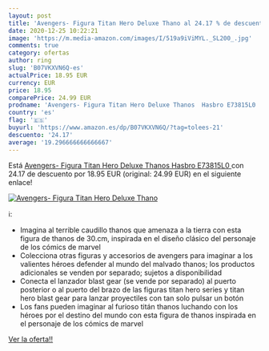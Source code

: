 ```yaml
---
layout: post
title: 'Avengers- Figura Titan Hero Deluxe Thano al 24.17 % de descuento'
date: 2020-12-25 10:22:21
image: 'https://m.media-amazon.com/images/I/519a9iViMYL._SL200_.jpg'
comments: true
category: ofertas
author: ring
slug: 'B07VKXVN6Q-es'
actualPrice: 18.95 EUR
currency: EUR
price: 18.95
comparePrice: 24.99 EUR
prodname: 'Avengers- Figura Titan Hero Deluxe Thanos  Hasbro E73815L0 '
country: 'es'
flag: '🇪🇸'
buyurl: 'https://www.amazon.es/dp/B07VKXVN6Q/?tag=tolees-21'
descuento: '24.17'
average: '19.296666666666667'
---
```


Está [Avengers- Figura Titan Hero Deluxe Thanos  Hasbro E73815L0 ](https://www.amazon.es/dp/B07VKXVN6Q/?tag=tolees-21) con 24.17 de descuento por 18.95 EUR (original: 24.99 EUR) en el siguiente enlace!

[![Avengers- Figura Titan Hero Deluxe Thano](https://m.media-amazon.com/images/I/519a9iViMYL._SL200_.jpg)](https://www.amazon.es/dp/B07VKXVN6Q/?tag=tolees-21)

ℹ️:

- Imagina al terrible caudillo thanos que amenaza a la tierra con esta figura de thanos de 30.cm, inspirada en el diseño clásico del personaje de los cómics de marvel
- Colecciona otras figuras y accesorios de avengers para imaginar a los valientes héroes defender al mundo del malvado thanos; los productos adicionales se venden por separado; sujetos a disponibilidad
- Conecta el lanzador blast gear (se vende por separado) al puerto posterior o al puerto del brazo de las figuras titan hero series y titan hero blast gear para lanzar proyectiles con tan solo pulsar un botón
- Los fans pueden imaginar al furioso titán thanos luchando con los héroes por el destino del mundo con esta figura de thanos inspirada en el personaje de los cómics de marvel

[Ver la oferta!!](https://www.amazon.es/dp/B07VKXVN6Q/?tag=tolees-21)
